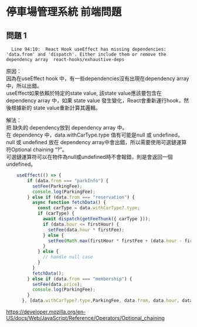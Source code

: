 # 停車場管理系統 前端問題
## 問題 1
```
  Line 94:10:  React Hook useEffect has missing dependencies: 'data.from' and 'dispatch'. Either include them or remove the dependency array  react-hooks/exhaustive-deps
```
原因：   
因為在useEffect hook 中，有一些dependencies沒有出現在dependency array中，所以出錯。    
useEffect如果依賴於特定的state value, 該state value應該要包含在 dependency array 中，如果 state value 發生變化，React會重新運行hook，然後根據新的 state value重新計算其邏輯。   

解法：   
把 缺失的 dependency放到 dependency array 中。    
在 dependency 中，data.withCarType.type 值有可能是null 或 undefined，null 或 undefined 放在 dependency array中會出錯，所以需要使用可選鏈運算符Optional chaining “?”。    
可選鏈運算符可以在物件為null或undefined時不會報錯，則是會返回一個undefined。   
```javascript
    useEffect(() => {
        if (data.from === "parkInfo") {
          setFee(ParkingFee);
          console.log(ParkingFee);
        } else if (data.from === "reservation") {
          async function fetchData() {
            const carType = data.withCarType?.type;
            if (carType) {
              await dispatch(getFeeThunk({ carType }));
              if (data.hour <= firstHour) {
                setFee(data.hour * firstFee);
              } else {
                setFee(Math.max(firstHour * firstFee + (data.hour - firstHour) * secondFee, maxFee));
              }
            } else {
              // handle null case
            }
          }
          fetchData();
        } else if (data.from === "membership") {
          setFee(data.price);
          console.log(ParkingFee);
        }
      }, [data.withCarType?.type,ParkingFee, data.from, data.hour, data.price, dispatch, firstFee, firstHour, maxFee, secondFee]);
```

https://developer.mozilla.org/en-US/docs/Web/JavaScript/Reference/Operators/Optional_chaining
